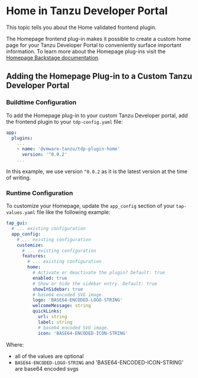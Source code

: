 # Home in Tanzu Developer Portal

This topic tells you about the Home validated frontend plugin.

The Homepage frontend plug-in makes it possible to create a custom home page for your Tanzu Developer Portal to conveniently surface important information.
To learn more about the Homepage plug-ins visit the [Homepage Backstage documentation](https://github.com/backstage/backstage/tree/master/plugins/home).

## <a id="add-plugin"></a> Adding the Homepage Plug-in to a Custom Tanzu Developer Portal

### <a id="buildtime-config"></a> Buildtime Configuration

To add the Homepage plug-in to your custom Tanzu Developer portal, add the frontend plugin to your `tdp-config.yaml` file:

```yaml
app:
  plugins:
    ...
    - name: '@vmware-tanzu/tdp-plugin-home'
      version: '^0.0.2'
    ...
```

In this example, we use version `^0.0.2` as it is the latest version at the time of writing.

### <a id="runtime-config"></a> Runtime Configuration

To customize your Homepage, update the `app_config` section of your `tap-values.yaml` file like the following example:

```yaml
tap_gui:
  # ... existing configuration
  app_config:
    # ... existing configuration
    customize:
      # ... existing configuration
      features:
        # ... existing configuration
        home:
          # Activate or deactivate the plugin? Default: true
          enabled: true
          # Show or hide the sidebar entry. Default: true
          showInSidebar: true
          # base64 encoded SVG image.
          logo: 'BASE64-ENCODED-LOGO-STRING'
          welcomeMessage: string
          quickLinks:
            url: string
            label: string
            # base64 encoded SVG image.
            icon: 'BASE64-ENCODED-ICON-STRING'

```

Where:

* all of the values are optional
* `BASE64-ENCODED-LOGO-STRING` and 'BASE64-ENCODED-ICON-STRING' are base64 encoded svgs